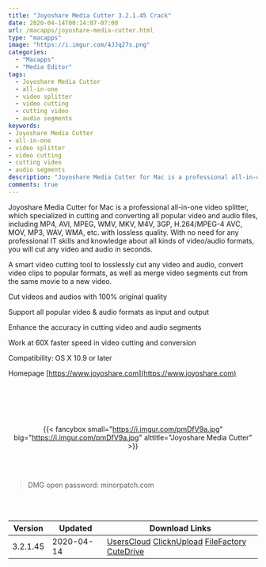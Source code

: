 ```yaml
---
title: "Joyoshare Media Cutter 3.2.1.45 Crack"
date: 2020-04-14T00:14:07-07:00
url: /macapps/joyoshare-media-cutter.html
type: "macapps"
image: "https://i.imgur.com/4JJq27s.png"
categories:
  - "Macapps"
  - "Media Editor"
tags:
  - Joyoshare Media Cutter
  - all-in-one
  - video splitter
  - video cutting
  - cutting video
  - audio segments
keywords:
- Joyoshare Media Cutter
- all-in-one
- video splitter
- video cutting
- cutting video
- audio segments
description: "Joyoshare Media Cutter for Mac is a professional all-in-one video splitter, which specialized in cutting and converting all popular video and audio files"
comments: true
---
```


Joyoshare Media Cutter for Mac is a professional all-in-one video splitter, which specialized in cutting and converting all popular video and audio files, including MP4, AVI, MPEG, WMV, MKV, M4V, 3GP, H.264/MPEG-4 AVC, MOV, MP3, WAV, WMA, etc. with lossless quality. With no need for any professional IT skills and knowledge about all kinds of video/audio formats, you will cut any video and audio in seconds.

A smart video cutting tool to losslessly cut any video and audio, convert video clips to popular formats, as well as merge video segments cut from the same movie to a new video.

Cut videos and audios with 100% original quality

Support all popular video & audio formats as input and output

Enhance the accuracy in cutting video and audio segments

Work at 60X faster speed in video cutting and conversion

Compatibility: OS X 10.9 or later

Homepage [https://www.joyoshare.com](https://www.joyoshare.com)

<br/>
<br/>
<script async src="https://pagead2.googlesyndication.com/pagead/js/adsbygoogle.js"></script>
<ins class="adsbygoogle"
     style="display:block; text-align:center;"
     data-ad-layout="in-article"
     data-ad-format="fluid"
     data-ad-client="ca-pub-8746275014476192"
     data-ad-slot="5144997159"></ins>
<script>
     (adsbygoogle = window.adsbygoogle || []).push({});
</script>
<br/>
<br/>


<center>

{{< fancybox small="https://i.imgur.com/pmDfV9a.jpg" big="https://i.imgur.com/pmDfV9a.jpg" alttitle="Joyoshare Media Cutter" >}}

</center>

<br/>
<br/>


> DMG open password: minorpatch.com

<br/>

<br/>
<div id="history_version" class="history_version">

| Version | Updated | Download Links |
| ---- | ---- | ---- |
| 3.2.1.45 | 2020-04-14 | [UsersCloud](https://ouo.io/H52ZZr)   [ClicknUpload](https://ouo.io/GRL2w5)   [FileFactory](https://ouo.io/caOkFCA)   [CuteDrive](https://ouo.io/wanThD) |

</div>
